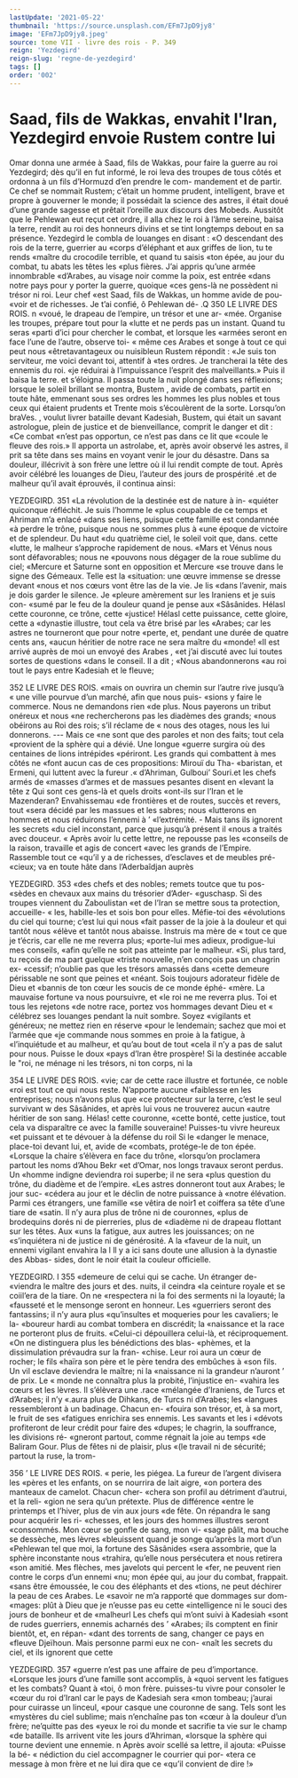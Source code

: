 ```yaml
---
lastUpdate: '2021-05-22'
thumbnail: 'https://source.unsplash.com/EFm7JpD9jy8'
image: 'EFm7JpD9jy8.jpeg'
source: tome VII - livre des rois - P. 349
reign: 'Yezdegird'
reign-slug: 'regne-de-yezdegird'
tags: []
order: '002'
---
```


# Saad, fils de Wakkas, envahit l'Iran, Yezdegird envoie Rustem contre lui

Omar donna une armée à Saad, fils de Wakkas, pour faire la guerre au roi Yezdegird; dès qu’il en
fut informé, le roi leva des troupes de tous côtés et ordonna à un fils d’Hormuzd d’en prendre le com- mandement et de partir. Ce chef se nommait Rustem; c’était un homme prudent, intelligent, brave et propre à gouverner le monde; il possédait la science
des astres, il était doué d’une grande sagesse et
prêtait l’oreille aux discours des Mobeds. Aussitôt
que le Pehlewan eut reçut cet ordre, il alla chez le
roi à l’âme sereine, baisa la terre, rendit au roi des
honneurs divins et se tint longtemps debout en sa
présence. Yezdegird le combla de louanges en disant :
«O descendant des rois de la terre, guerrier au «corps d’éléphant et aux griffes de lion, tu te rends
«maître du crocodile terrible, et quand tu saisis «ton épée, au jour du combat, tu abats les têtes les «plus fières. J’ai appris qu’une armée innombrable
«d’Arabes, au visage noir comme la poix, est entrée
«dans notre pays pour y porter la guerre, quoique «ces gens-là ne possèdent ni trésor ni roi. Leur chef
«est Saad, fils de Wakkas, un homme avide de pou- «voir et de richesses. Je t’ai confié, ô Pehlewan dé-
.Q
350 LE LIVRE DES ROIS. n «voué, le drapeau de l’empire, un trésor et une ar-
«mée. Organise les troupes, prépare tout pour la
«lutte et ne perds pas un instant. Quand tu seras «parti d’ici pour chercher le combat, et lorsque les «armées seront en face l’une de l’autre, observe toi-
« même ces Arabes et songe à tout ce qui peut nous «êtretavantageux ou nuisibleun Rustem répondit :
«Je suis ton serviteur, me voici devant toi, attentif à «tes ordres. Je trancherai la tête des ennemis du roi.
«je réduirai à l’impuissance l’esprit des malveillants.»
Puis il baisa la terre. et s’éloigna. Il passa toute la
nuit plongé dans ses réflexions; lorsque le soleil brillant se montra, Bustem , avide de combats, partit en toute hâte, emmenant sous ses ordres les hommes les plus nobles et tous ceux qui étaient prudents et
Trente mois s’écoulèrent de la sorte. Lorsqu’on braVes. ,
voulut livrer bataille devant Kadesiah, Bustem, qui était un savant astrologue, plein de justice et de bienveillance, comprit le danger et dit : «Ce combat «n’est pas opportun, ce n’est pas dans ce lit que
«coule le fleuve des rois.» Il apporta un astrolabe, et, après avoir observé les astres, il prit sa tête dans ses mains en voyant venir le jour du désastre. Dans sa douleur, illécrivit à son frère une lettre où il lui rendit compte de tout. Après avoir célébré les louanges de Dieu, l’auteur des jours de prospérité
.et de malheur qu’il avait éprouvés, il continua ainsi:

YEZDEGIRD. 351 «La révolution de la destinée est de nature à in-
«quiéter quiconque réfléchit. Je suis l’homme le
«plus coupable de ce temps et Ahriman m’a enlacé
«dans ses liens, puisque cette famille est condamnée
«à perdre le trône, puisque nous ne sommes plus à «une époque de victoire et de splendeur. Du haut «du quatrième ciel, le soleil voit que, dans. cette «lutte, le malheur s’approche rapidement de nous. «Mars et Vénus nous sont défavorables; nous ne «pouvons nous dégager de la roue sublime du ciel; «Mercure et Saturne sont en opposition et Mercure «se trouve dans le signe des Gémeaux. Telle est la «situation: une œuvre immense se dresse devant «nous et nos cœurs vont être las de la vie. Je lis «dans l’avenir, mais je dois garder le silence. Je «pleure amèrement sur les Iraniens et je suis con- «sumé par le feu de la douleur quand je pense aux «Sâsânides. Hélasl cette couronne, ce trône, cette «justice! Hélasl cette puissance, cette gloire, cette
a «dynastie illustre, tout cela va être brisé par les «Arabes; car les astres ne tourneront que pour notre «perte, et, pendant une durée de quatre cents ans, «aucun héritier de notre race ne sera maître du «monde!
«Il est arrivé auprès de moi un envoyé des Arabes ,
«et j’ai discuté avec lui toutes sortes de questions «dans le conseil. Il a dit ; «Nous abandonnerons «au roi tout le pays entre Kadesiah et le fleuve;

352 LE LIVRE DES ROIS. «mais on ouvrira un chemin sur l’autre rive jusqu’à
« une ville pourvue d’un marché, afin que nous puis-
«sions y faire le commerce. Nous ne demandons rien
«de plus. Nous payerons un tribut onéreux et nous
«ne rechercherons pas les diadèmes des grands;
«nous obéirons au Roi des rois; s’il réclame de
« nous des otages, nous les lui donnerons. --- Mais ce
«ne sont que des paroles et non des faits; tout cela
«provient de la sphère qui a dévié. Une longue
«guerre surgira où des centaines de lions intrépides
«périront. Les grands qui combattent à mes côtés ne
«font aucun cas de ces propositions: Mirouï du Tha-
«baristan, et Ermeni, qui luttent avec la fureur .« d’Ahriman, Gulboui’ Souri.et les chefs armés de
«masses d’armes et de massues pesantes disent en
«levant la tête z Qui sont ces gens-là et quels droits «ont-ils sur l’Iran et le Mazenderan? Envahissemau
«de frontières et de routes, succès et revers, tout «sera décidé par les massues et les sabres; nous «lutterons en hommes et nous réduirons l’ennemi à ’ «l’extrémité. - Mais tans ils ignorent les secrets
«du ciel inconstant, parce que jusqu’à présent il «nous a traités avec douceur.
« Après avoir lu cette lettre, ne repousse pas les «conseils de la raison, travaille et agis de concert «avec les grands de l’Empire. Rassemble tout ce «qu’il y a de richesses, d’esclaves et de meubles pré-
«cieux; va en toute hâte dans l’Aderbaîdjan auprès

YEZDEGIRD. 353 «des chefs et des nobles; remets toutce que tu pos-
«sèdes en chevaux aux mains du trésorier d’Ader- «guschasp. Si des troupes viennent du Zaboulistan «et de l’Iran se mettre sous ta protection, accueille-
« les, habille-les et sois bon pour elles. Méfie-toi des «évolutions du ciel qui tourne; c’est lui qui nous
«fait passer de la joie à la douleur et qui tantôt nous «élève et tantôt nous abaisse. lnstruis ma mère de
« tout ce que je t’écris, car elle ne me reverra plus;
«porte-lui mes adieux, prodigue-lui mes conseils, «afin qu’elle ne soit pas atteinte par le malheur.
«Si, plus tard, tu reçois de ma part guelque «triste nouvelle, n’en conçois pas un chagrin ex- «cessif; n’oublie pas que les trésors amassés dans
«cette demeure périssable ne sont que peines et «néant. Sois toujours adorateur fidèle de Dieu et «bannis de ton cœur les soucis de ce monde éphé- «mère. La mauvaise fortune va nous poursuivre, et «le roi ne me reverra plus. Toi et tous les rejetons
«de notre race, portez vos hommages devant Dieu et « célébrez ses louanges pendant la nuit sombre. Soyez «vigilants et généreux; ne mettez rien en réserve
«pour le lendemain; sachez que moi et l’armée que
«je commande nous sommes en proie à la fatigue, à «l’inquiétude et au malheur, et qu’au bout de tout
«cela il n’y a pas de salut pour nous. Puisse le doux «pays d’lran être prospère! Si la destinée accable le
"roi, ne ménage ni les trésors, ni ton corps, ni la

354 LE LIVRE DES ROIS.
«vie; car de cette race illustre et fortunée, ce noble «roi est tout ce qui nous reste. N’apporte aucune «faiblesse en les entreprises; nous n’avons plus que
«ce protecteur sur la terre, c’est le seul survivant
w des Sâsânides, et après lui vous ne trouverez aucun «autre héritier de son sang. Hélas! cette couronne,
«cette bonté, cette justice, tout cela va disparaître
ce avec la famille souveraine! Puisses-tu vivre heureux «et puissant et te dévouer à la défense du roil Si le «danger le menace, place-toi devant lui, et, avide de «combats, protége-le de ton épée.
«Lorsque la chaire s’élèvera en face du trône,
«lorsqu’on proclamera partout les noms d’Ahou Bekr
«et d’Omar, nos longs travaux seront perdus. Un
«homme indigne deviendra roi superbe; il ne sera «plus question du trône, du diadème et de l’empire.
«Les astres donneront tout aux Arabes; le jour suc- «cédera au jour et le déclin de notre puissance à «notre élévation. Parmi ces étrangers, une famille
«se vêtira de noir1 et coiffera sa tête d’une tiare de «satin. Il n’y aura plus de trône ni de couronnes, «plus de brodequins dorés ni de pierreries, plus de «diadème ni de drapeau flottant sur les têtes. Aux «uns la fatigue, aux autres les jouissances; on ne «s’inquiétera ni de justice ni de générosité. A la
«faveur de la nuit, un ennemi vigilant envahira la
l ll y a ici sans doute une allusion à la dynastie des Abbas- sides, dont le noir était la couleur officielle.

YEZDEGIRD. l 355 «demeure de celui qui se cache. Un étranger de-
«viendra le maître des jours et des. nuits, il ceindra «la ceinture royale et se coiil’era de la tiare. On ne «respectera ni la foi des serments ni la loyauté; la «fausseté et le mensonge seront en honneur. Les «guerriers seront des fantassins; il n’y aura plus «qu’insultes et moqueries pour les cavaliers; le la- «boureur hardi au combat tombera en discrédit; la «naissance et la race ne porteront plus de fruits. «Celui-ci dépouillera celui-là, et réciproquement.
«On ne distinguera plus les bénédictions des blas- «phèmes, et la dissimulation prévaudra sur la fran- «chise. Leur roi aura un cœur de rocher; le fils «haïra son père et le père tendra des embûches à
«son fils. Un vil esclave deviendra le maître; ni la «naissance ni la grandeur n’auront ’ de prix. Le
« monde ne connaîtra plus la probité, l’injustice en- «vahira les cœurs et les lèvres. Il s’élèvera une .race «mélangée d’Iraniens, de Turcs et d’Arabes; il n’y
«.aura plus de Dihkans, de Turcs ni d’Arabes; les «langues ressembleront à un badinage. Chacun en- «fouira son trésor, et, à sa mort, le fruit de ses «fatigues enrichira ses ennemis. Les savants et les
i «dévots profiteront de leur crédit pour faire des «dupes; le chagrin, la souffrance, les divisions ré- «gneront partout, comme régnait la joie au temps «de Baliram Gour. Plus de fêtes ni de plaisir, plus «(le travail ni de sécurité; partout la ruse, la trom-

356 ’ LE LIVRE DES ROIS.
« perie, les piégea. La fureur de l’argent divisera les
«pères et les enfants, on se nourrira de lait aigre, «on portera des manteaux de camelot. Chacun cher- «chera son profil au détriment d’autrui, et la reli-
«gion ne sera qu’un prétexte. Plus de différence
«entre le printemps et l’hiver, plus de vin aux jours «de fête. On répandra le sang pour acquérir les ri- «chesses, et les jours des hommes illustres seront «consommés. Mon cœur se gonfle de sang, mon vi- «sage pâlit, ma bouche se dessèche, mes lèvres «bleuissent quand je songe qu’après la mort d’un «Pehlewan tel que moi, la fortune des Sâsânides «sera assombrie, que la sphère inconstante nous «trahira, qu’elle nous persécutera et nous retirera
«son amitié. Mes flèches, mes javelots qui percent le «fer, ne peuvent rien contre le corps d’un ennemi «nu; mon épée qui, au jour du combat, frappait.
«sans être émoussée, le cou des éléphants et des
«tions, ne peut déchirer la peau de ces Arabes. Le «savoir ne m’a rapporté que dommages sur dom- «mages: plût à Dieu que je n’eusse pas eu cette «intelligence ni le souci des jours de bonheur et de «malheurl Les chefs qui m’ont suivi à Kadesiah «sont de rudes guerriers, ennemis acharnés des ’ «Arabes; ils comptent en finir bientôt, et, en répan- «dant des torrents de sang, changer ce pays en «fleuve Djeïhoun. Mais personne parmi eux ne con- «naît les secrets du ciel, et ils ignorent que cette

YEZDEGIRD. 357 «guerre n’est pas une affaire de peu d’importance.
«Lorsque les jours d’une famille sont accomplis, à «quoi servent les fatigues et les combats? Quant à «toi, ô mon frère. puisses-tu vivre pour consoler le «cœur du roi d’Iranl car le pays de Kadesiah sera «mon tombeau; j’aurai pour cuirasse un linceul, «pour casque une couronne de sang. Tels sont les «mystères du ciel sublime; mais n’enchaîne pas ton
«cœur à la douleur d’un frère; ne’quitte pas des
«yeux le roi du monde et sacrifie ta vie sur le champ
«de bataille. lls arrivent vite les jours d’Ahriman, «lorsque la sphère qui tourne devient une ennemie. n Après avoir scellé sa lettre, il ajouta: «Puisse la bé-
« nédiction du ciel accompagner le courrier qui por- «tera ce message à mon frère et ne lui dira que ce «qu’il convient de dire !»
